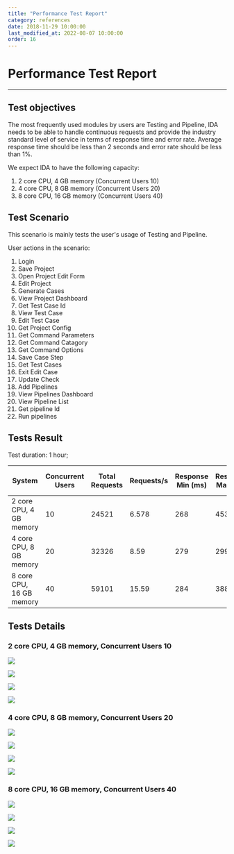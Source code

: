 ```yaml
---
title: "Performance Test Report"
category: references
date: 2018-11-29 10:00:00
last_modified_at: 2022-08-07 10:00:00
order: 16
---
```


# Performance Test Report
***

## Test objectives

The most frequently used modules by users are Testing and Pipeline, IDA needs to be able to handle continuous requests and provide the industry standard level of service in terms of response time and error rate. Average response time should be less than 2 seconds and error rate should be less than 1%.

We expect IDA to have the following capacity:

1. 2 core CPU, 4 GB memory (Concurrent Users 10)
2. 4 core CPU, 8 GB memory (Concurrent Users 20)
3. 8 core CPU, 16 GB memory (Concurrent Users 40)

## Test Scenario

This scenario is mainly tests the user's usage of Testing and Pipeline. 

User actions in the scenario:
1. Login
2. Save Project
3. Open Project Edit Form
4. Edit Project
5. Generate Cases
6. View Project Dashboard
7. Get Test Case Id
8. View Test Case
9. Edit Test Case
10. Get Project Config
11. Get Command Parameters
12. Get Command Catagory
13. Get Command Options
14. Save Case Step
15. Get Test Cases
16. Exit Edit Case
17. Update Check
18. Add Pipelines
19. View Pipelines Dashboard
20. View Pipeline List
22. Get pipeline Id
23. Run pipelines 

## Tests Result

Test duration: 1 hour;

System    | Concurrent Users | Total Requests  |Requests/s    | Response Min (ms)| Response Max (ms)| Response Mean (ms)  | Std Dev (ms)|%CPU  | %MEM        
     ----------|--------|--------|---------|---------|---------|------|-----|-------|---------
     2 core CPU, 4 GB memory | 10 | 24521 | 6.578 | 268| 4538| 664| 507| 68.7%| 47.4%
     4 core CPU, 8 GB memory | 20 | 32326 | 8.59 | 279| 29919| 1477| 1776| 69.7%| 40.5%
     8 core CPU, 16 GB memory| 40 | 59101 | 15.59 | 284| 38860| 1694| 2486| 65.5%| 36.3%

## Tests Details


### 2 core CPU, 4 GB memory, Concurrent Users 10

  ![][performance-2-4-c-indi] 
 
  ![][performance-2-4-c-rtpot] 
  
  ![][performance-2-4-c-norps] 
    
  ![][performance-2-4-c-noreps] 

### 4 core CPU, 8 GB memory, Concurrent Users 20

  ![][performance-4-8-c-indi] 

  ![][performance-4-8-c-rtpot] 
  
  ![][performance-4-8-c-norps] 
    
  ![][performance-4-8-c-noreps] 

### 8 core CPU, 16 GB memory, Concurrent Users 40

  ![][performance-8-16-c-indi] 

  ![][performance-8-16-c-rtpot] 
  
  ![][performance-8-16-c-norps] 
    
  ![][performance-8-16-c-noreps] 




[performance-2-4-c-indi]: ../images/references/performance-2-4-c-indi.png
[performance-2-4-c-rtpot]: ../images/references/performance-2-4-c-rtpot.png
[performance-2-4-c-norps]: ../images/references/performance-2-4-c-norps.png
[performance-2-4-c-noreps]: ../images/references/performance-2-4-c-noreps.png
[performance-4-8-c-indi]: ../images/references/performance-4-8-c-indi.png
[performance-4-8-c-rtpot]: ../images/references/performance-4-8-c-rtpot.png
[performance-4-8-c-norps]: ../images/references/performance-4-8-c-norps.png
[performance-4-8-c-noreps]: ../images/references/performance-4-8-c-noreps.png
[performance-8-16-c-indi]: ../images/references/performance-8-16-c-indi.png
[performance-8-16-c-rtpot]: ../images/references/performance-8-16-c-rtpot.png
[performance-8-16-c-norps]: ../images/references/performance-8-16-c-norps.png
[performance-8-16-c-noreps]: ../images/references/performance-8-16-c-noreps.png


